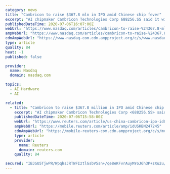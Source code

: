 ```yaml
---
category: news
title: "Cambricon to raise $367.8 mln in IPO amid Chinese chip fever"
excerpt: "AI chipmaker Cambricon Technologies Corp 688256.SS said it will raise 2.58 billion yuan ($367.76 million) in its Shanghai initial public offering afte"
publishedDateTime: 2020-07-06T16:07:00Z
webUrl: "https://www.nasdaq.com/articles/cambricon-to-raise-%24367.8-mln-in-ipo-amid-chinese-chip-fever-2020-07-06"
ampWebUrl: "https://www.nasdaq.com/articles/cambricon-to-raise-%24367.8-mln-in-ipo-amid-chinese-chip-fever-2020-07-06?amp"
cdnAmpWebUrl: "https://www-nasdaq-com.cdn.ampproject.org/c/s/www.nasdaq.com/articles/cambricon-to-raise-%24367.8-mln-in-ipo-amid-chinese-chip-fever-2020-07-06?amp"
type: article
quality: 84
heat: -1
published: false

provider:
  name: Nasdaq
  domain: nasdaq.com

topics:
  - AI Hardware
  - AI

related:
  - title: "Cambricon to raise $367.8 million in IPO amid Chinese chip fever"
    excerpt: "AI chipmaker Cambricon Technologies Corp <688256.SS> said it will raise 2.58 billion yuan ($367.76 million) in its Shanghai initial public offering after pricing the listing at 64.39 yuan a share."
    publishedDateTime: 2020-07-06T15:58:00Z
    webUrl: "https://www.reuters.com/article/us-china-cambricon-ipo-idUSKBN247245"
    ampWebUrl: "https://mobile.reuters.com/article/amp/idUSKBN247245"
    cdnAmpWebUrl: "https://mobile-reuters-com.cdn.ampproject.org/c/s/mobile.reuters.com/article/amp/idUSKBN247245"
    type: article
    provider:
      name: Reuters
      domain: reuters.com
    quality: 84

secured: "IBJGU5TjwPR/WpqhsJRTWFIztlGsbV5sn+/qe8eKFvrAuyMYoJ6h3P+zXu2u/C3uYRdgPDGRn5D60ukNx3pnWQZlPfqMnEHv7/NSkpp2vgCrMj14n3Uc4TSJBy1iJPxWfNe/2GT89GrK0i4abVRrdvvsuOUoW0tCuR6ZwJxBYtb++aI9EuyrHUEriNAcHGT2HtaiVayLOaUF/n17nPTTX7764tGsIBjCCeK0AVDcaFAj4QUe7+bqVfofRkTxfm1TqYdh+1k/0dK5FP4IrFgD3X5zDSKV7x4drUjXcPAZVzThV0sYXygWgU+B8pnypYJUOYcJfsL9NwXkYR4W22/ewg==;VKt0uBguBrNN8qClKL1QNg=="
---
```



